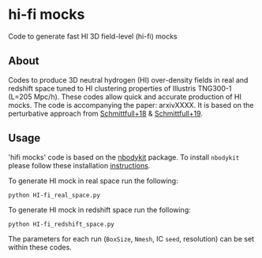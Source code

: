 # hi-fi mocks

Code to generate fast HI 3D field-level (hi-fi) mocks

## About

Codes to produce 3D neutral hydrogen (HI) over-density fields in real and redshift space tuned to HI clustering properties of Illustris TNG300-1 (L=205 Mpc/h). These codes allow quick and accurate production of HI mocks. The code is accompanying the paper: arxivXXXX. It is based on the perturbative approach from [Schmittfull+18](https://arxiv.org/abs/1811.10640) & [Schmittfull+19](https://arxiv.org/abs/2012.03334).

## Usage

'hifi mocks' code is based on the [nbodykit](github.com/bccp/nbodykit) package. To install `nbodykit` please follow these installation [instructions](https://nbodykit.readthedocs.io/en/latest/getting-started/install.html).

To generate HI mock in real space run the following:

``python HI-fi_real_space.py``


To generate HI mock in redshift space run the following:

``python HI-fi_redshift_space.py``

The parameters for each run (`BoxSize`, `Nmesh`, IC `seed`, resolution) can be set within these codes.
